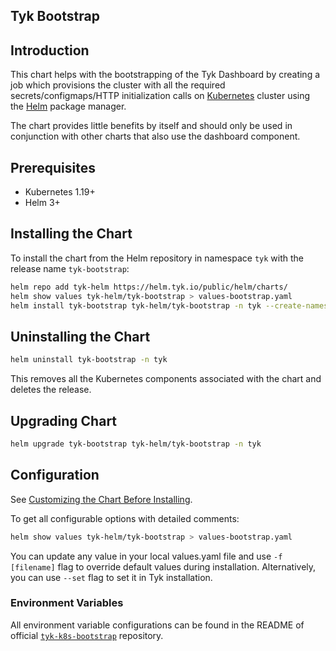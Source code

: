## Tyk Bootstrap

## Introduction
This chart helps with the bootstrapping of the Tyk Dashboard by creating a job which provisions the cluster with all the required secrets/configmaps/HTTP initialization calls on [Kubernetes](https://kubernetes.io/) cluster using the [Helm](https://helm.sh/) package manager.

The chart provides little benefits by itself and should only be used in conjunction with other charts that also use the dashboard component.

## Prerequisites
* Kubernetes 1.19+
* Helm 3+

## Installing the Chart

To install the chart from the Helm repository in namespace `tyk` with the release name `tyk-bootstrap`:

```bash
helm repo add tyk-helm https://helm.tyk.io/public/helm/charts/
helm show values tyk-helm/tyk-bootstrap > values-bootstrap.yaml
helm install tyk-bootstrap tyk-helm/tyk-bootstrap -n tyk --create-namespace -f values-bootstrap.yaml
```

## Uninstalling the Chart

```bash
helm uninstall tyk-bootstrap -n tyk
```

This removes all the Kubernetes components associated with the chart and deletes the release.

## Upgrading Chart

```bash
helm upgrade tyk-bootstrap tyk-helm/tyk-bootstrap -n tyk
```

## Configuration
See [Customizing the Chart Before Installing](https://helm.sh/docs/intro/using_helm/#customizing-the-chart-before-installing). 

To get all configurable options with detailed comments:

```bash
helm show values tyk-helm/tyk-bootstrap > values-bootstrap.yaml
```
    
You can update any value in your local values.yaml file and use `-f [filename]` flag to override default values during installation. Alternatively, you can use `--set` flag to set it in Tyk installation.

### Environment Variables

All environment variable configurations can be found in the README of official 
[`tyk-k8s-bootstrap`](https://github.com/TykTechnologies/tyk-k8s-bootstrap) repository.

